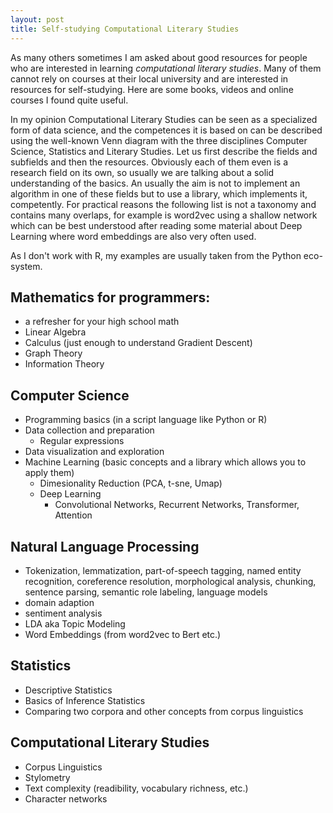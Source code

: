 ```yaml
---
layout: post
title: Self-studying Computational Literary Studies 
---
```


As many others sometimes I am asked about good resources for people who are interested in learning  <i>computational literary studies</i>. Many of them cannot rely on courses at their local university and are interested in resources for self-studying. Here are some books, videos and online courses I found quite useful. 

In my opinion Computational Literary Studies can be seen as a specialized form of data science, and the competences it is based on can be described using the well-known Venn diagram with the three disciplines Computer Science, Statistics and Literary Studies. Let us first describe the fields and subfields and then the resources. Obviously each of them even is a research field on its own, so usually we are talking about a solid understanding of the basics. An usually the aim is not to implement an algorithm in one of these fields but to use a library, which implements it, competently. For practical reasons the following list is not a taxonomy and contains many overlaps, for example is word2vec using a shallow network which can be best understood after reading some material about Deep Learning where word embeddings are also very often used. 

As I don't work with R, my examples are usually taken from the Python eco-system.

## Mathematics for programmers:
* a refresher for your high school math
* Linear Algebra
* Calculus (just enough to understand Gradient Descent)
* Graph Theory
* Information Theory


## Computer Science
* Programming basics (in a script language like Python or R)
* Data collection and preparation
	* Regular expressions
* Data visualization and exploration
* Machine Learning (basic concepts and a library which allows you to apply them)
	* Dimesionality Reduction (PCA, t-sne, Umap)
	* Deep Learning
		* Convolutional Networks, Recurrent Networks, Transformer, Attention

## Natural Language Processing 
* Tokenization, lemmatization, part-of-speech tagging, named entity recognition, coreference resolution, morphological analysis, chunking, sentence parsing, semantic role labeling, language models
* domain adaption 
* sentiment analysis
* LDA aka Topic Modeling
* Word Embeddings (from word2vec to Bert etc.)

## Statistics
* Descriptive Statistics
* Basics of Inference Statistics
* Comparing two corpora and other concepts from corpus linguistics


## Computational Literary Studies
* Corpus Linguistics
* Stylometry
* Text complexity (readibility, vocabulary richness, etc.)
* Character networks


